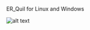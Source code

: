 ER_Quil for Linux and Windows

![alt text]([https://github.com/Gddrig/Gddrig_Tool/blob/main/v05.JPG](https://github.com/Gddrig/ER_Quil/blob/main/Capture.JPG))

